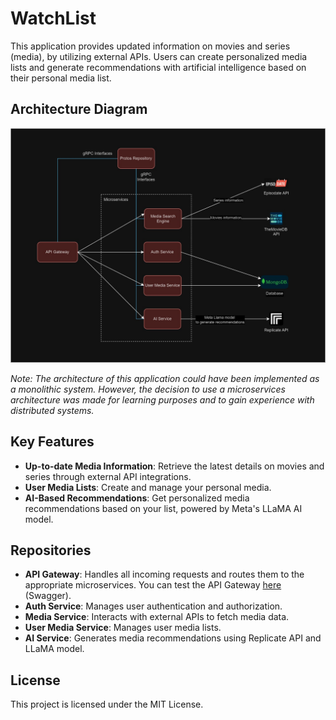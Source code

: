 # WatchList

This application provides updated information on movies and series (media), by utilizing external APIs. Users can create personalized media lists and generate recommendations with artificial intelligence based on their personal media list.

## Architecture Diagram

![Architecture Diagram](../assets/WatchList%20Backend%20Arquitecture.jpg)

*Note: The architecture of this application could have been implemented as a monolithic system. However, the decision to use a microservices architecture was made for learning purposes and to gain experience with distributed systems.*

## Key Features
- **Up-to-date Media Information**: Retrieve the latest details on movies and series through external API integrations.
- **User Media Lists**: Create and manage your personal media.
- **AI-Based Recommendations**: Get personalized media recommendations based on your list, powered by Meta's LLaMA AI model.

## Repositories

- **API Gateway**: Handles all incoming requests and routes them to the appropriate microservices. You can test the API Gateway [here](https://api-gateway-soye73t7sa-tl.a.run.app/docs) (Swagger).
- **Auth Service**: Manages user authentication and authorization.
- **Media Service**: Interacts with external APIs to fetch media data.
- **User Media Service**: Manages user media lists.
- **AI Service**: Generates media recommendations using Replicate API and LLaMA model.

## License

This project is licensed under the MIT License.
